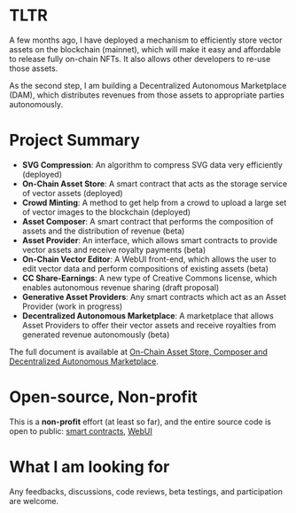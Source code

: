 # TLTR

A few months ago, I have deployed a mechanism to efficiently store vector assets on the blockchain (mainnet), which will make it easy and affordable to release fully on-chain NFTs. It also allows other developers to re-use those assets.

As the second step, I am building a Decentralized Autonomous Marketplace (DAM), which distributes revenues from those assets to appropriate parties autonomously.

# Project Summary

- **SVG Compression**: An algorithm to compress SVG data very efficiently (deployed)
- **On-Chain Asset Store**: A smart contract that acts as the storage service of vector assets (deployed)
- **Crowd Minting**: A method to get help from a crowd to upload a large set of vector images to the blockchain (deployed)
- **Asset Composer**: A smart contract that performs the composition of assets and the distribution of revenue (beta)
- **Asset Provider**: An interface, which allows smart contracts to provide vector assets and receive royalty payments (beta)
- **On-Chain Vector Editor**: A WebUI front-end, which allows the user to edit vector data and perform compositions of existing assets (beta)
- **CC Share-Earnings**: A new type of Creative Commons license, which enables autonomous revenue sharing (draft proposal)
- **Generative Asset Providers**: Any smart contracts which act as an Asset Provider (work in progress)
- **Decentralized Autonomous Marketplace**: A marketplace that allows Asset Providers to offer their vector assets and receive royalties from generated revenue autonomously (beta)

The full document is available at [On-Chain Asset Store, Composer and Decentralized Autonomous Marketplace](https://hackmd.io/@snakajima/HJva6n-Jj).

# Open-source, Non-profit

This is a **non-profit** effort (at least so far), and the entire source code is open to public: [smart contracts](https://github.com/Cryptocoders-wtf/assetstore-contract), [WebUI](https://github.com/Cryptocoders-wtf/assetstore)

# What I am looking for

Any feedbacks, discussions, code reviews, beta testings, and participation are welcome.